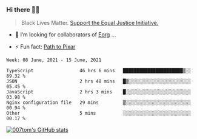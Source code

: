 ### Hi there 👋🏿

<!--
**007tom/007tom** is a ✨ _special_ ✨ repository because its `README.md` (this file) appears on your GitHub profile.

Here are some ideas to get you started:
-->

> Black Lives Matter. [Support the Equal Justice Initiative.](https://support.eji.org/give/153413/#!/donation/checkout)

<!--
- 🔭 I’m currently working on ...
- 🌱 I’m currently learning ...
-->
- 👯 I’m looking for collaborators of [Eorg](https://github.com/zhyd1997/Eorg) ...

<!--
- 🤔 I’m looking for help with ...
- 💬 Ask me about ...
- 📫 How to reach me: ...
- 😄 Pronouns: ...
-->

- ⚡ Fun fact: [Path to Pixar](https://bunnyhobby.github.io/)
<!--
-->

<!--START_SECTION:waka-->
```text
Week: 08 June, 2021 - 15 June, 2021

TypeScript                 46 hrs 6 mins   ██████████████████████▒░░   89.32 % 
JSON                       2 hrs 48 mins   █▒░░░░░░░░░░░░░░░░░░░░░░░   05.45 % 
JavaScript                 2 hrs 3 mins    █░░░░░░░░░░░░░░░░░░░░░░░░   03.98 % 
Nginx configuration file   29 mins         ▒░░░░░░░░░░░░░░░░░░░░░░░░   00.94 % 
Other                      5 mins          ░░░░░░░░░░░░░░░░░░░░░░░░░   00.17 % 
```
<!--END_SECTION:waka-->


[![007tom's GitHub stats](https://github-readme-stats.vercel.app/api?username=007tom&count_private=true&show_icons=true&theme=react)
](https://github.com/anuraghazra/github-readme-stats)
